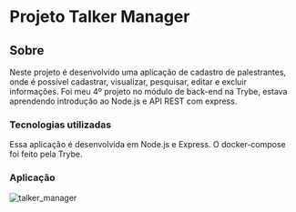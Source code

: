 <h1>Projeto Talker Manager</h1>

<h2>Sobre</h2>

<p>Neste projeto é desenvolvido uma aplicação de cadastro de palestrantes, onde é possível cadastrar, visualizar, pesquisar, editar e excluir informações. Foi meu 4º projeto no módulo de back-end na Trybe, estava aprendendo introdução ao Node.js e API REST com express.</p>

<h3>Tecnologias utilizadas</h3>

<p>Essa aplicação é desenvolvida em Node.js e Express. O docker-compose foi feito pela Trybe.</p>

<h3>Aplicação</h3>

![talker_manager](https://user-images.githubusercontent.com/91297277/200123270-070e8d38-f1d5-4514-a774-b46813ae2279.png)
